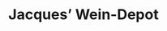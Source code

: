 ---
title: "Jacques’ Wein-Depot"
url: /bielefeld/jacques-wein-depot-babenhauser-strasse/
shop: Wein
---